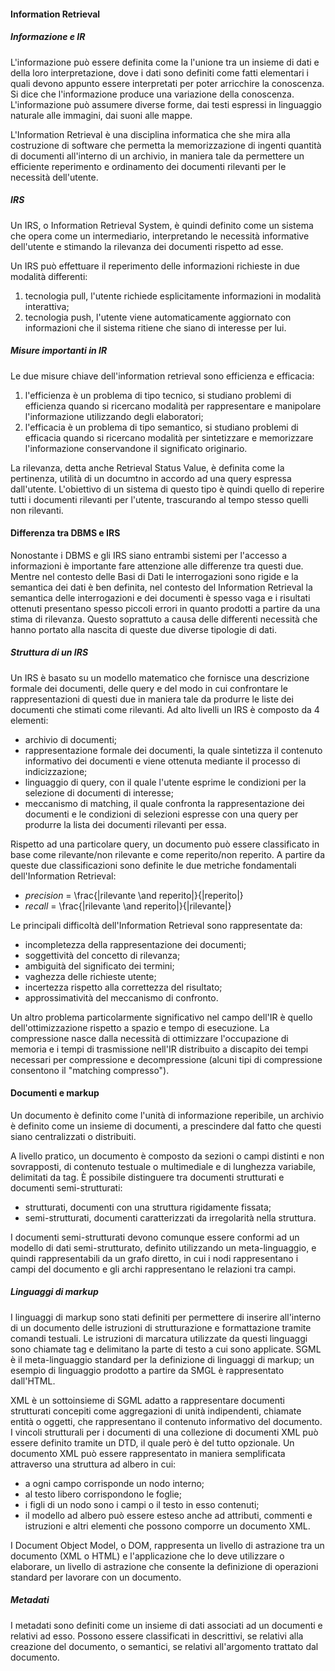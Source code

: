 #### Information Retrieval

##### Informazione e IR

L'informazione può essere definita come la l'unione tra un insieme di dati e della loro interpretazione, dove i dati sono definiti come fatti elementari i quali devono appunto essere interpretati per poter arricchire la conoscenza. Si dice che l'informazione produce una variazione della conoscenza. L'informazione può assumere diverse forme, dai testi espressi in linguaggio naturale alle immagini, dai suoni alle mappe.

L'Information Retrieval è una disciplina informatica che she mira alla costruzione di software che permetta la memorizzazione di ingenti quantità di documenti all'interno di un archivio, in maniera tale da permettere un efficiente reperimento e ordinamento dei documenti rilevanti per le necessità dell'utente.

##### IRS

Un IRS, o Information Retrieval System, è quindi definito come un sistema che opera come un intermediario, interpretando le necessità informative dell'utente e stimando la rilevanza dei documenti rispetto ad esse.

Un IRS può effettuare il reperimento delle informazioni richieste in due modalità differenti:

1. tecnologia pull, l'utente richiede esplicitamente informazioni in modalità interattiva;
2. tecnologia push, l'utente viene automaticamente aggiornato con informazioni che il sistema ritiene che siano di interesse per lui.

##### Misure importanti in IR

Le due misure chiave dell'information retrieval sono efficienza e efficacia:

1. l'efficienza è un problema di tipo tecnico, si studiano problemi di efficienza quando si ricercano modalità per rappresentare e manipolare l'informazione utilizzando degli elaboratori;
2. l'efficacia è un problema di tipo semantico, si studiano problemi di efficacia quando si ricercano modalità per sintetizzare e memorizzare l'informazione conservandone il significato originario.

La rilevanza, detta anche Retrieval Status Value, è definita come la pertinenza, utilità di un documtno in accordo ad una query espressa dall'utente. L'obiettivo di un sistema di questo tipo è quindi quello di reperire tutti i documenti rilevanti per l'utente, trascurando al tempo stesso quelli non rilevanti.

#### Differenza tra DBMS e IRS

Nonostante i DBMS e gli IRS siano entrambi sistemi per l'accesso a informazioni è importante fare attenzione alle differenze tra questi due. Mentre nel contesto delle Basi di Dati le interrogazioni sono rigide e la semantica dei dati è ben definita, nel contesto del Information Retrieval la semantica delle interrogazioni e dei documenti è spesso vaga e i risultati ottenuti presentano spesso piccoli errori in quanto prodotti a partire da una stima di rilevanza. Questo soprattuto a causa delle differenti necessità che hanno portato alla nascita di queste due diverse tipologie di dati.

##### Struttura di un IRS

Un IRS è basato su un modello matematico che fornisce una descrizione formale dei documenti, delle query e del modo in cui confrontare le rappresentazioni di questi due in maniera tale da produrre le liste dei documenti che stimati come rilevanti. Ad alto livelli un IRS è composto da 4 elementi:

- archivio di documenti;
- rappresentazione formale dei documenti, la quale sintetizza il contenuto informativo dei documenti e viene ottenuta mediante il processo di indicizzazione;
- linguaggio di query, con il quale l'utente esprime le condizioni per la selezione di documenti di interesse;
- meccanismo di matching, il quale confronta la rappresentazione dei documenti e le condizioni di selezioni espresse con una query per produrre la lista dei documenti rilevanti per essa.

Rispetto ad una particolare query, un documento può essere classificato in base come rilevante/non rilevante e come reperito/non reperito. A partire da queste due classificazioni sono definite le due metriche fondamentali dell'Information Retrieval:

- $precision$ = \frac{|rilevante \and reperito|}{|reperito|}
- $recall$ = \frac{|rilevante \and reperito|}{|rilevante|}

Le principali difficoltà dell'Information Retrieval sono rappresentate da:

- incompletezza della rappresentazione dei documenti;
- soggettività del concetto di rilevanza;
- ambiguità del significato dei termini;
- vaghezza delle richieste utente;
- incertezza rispetto alla correttezza del risultato;
- approssimatività del meccanismo di confronto.

Un altro problema particolarmente significativo nel campo dell'IR è quello dell'ottimizzazione rispetto a spazio e tempo di esecuzione. La compressione nasce dalla necessità di ottimizzare l'occupazione di memoria e i tempi di trasmissione nell'IR distribuito a discapito dei tempi necessari per compressione e decompressione (alcuni tipi di compressione consentono il "matching compresso").

#### Documenti e markup

Un documento è definito come l'unità di informazione reperibile, un archivio è definito come un insieme di documenti, a prescindere dal fatto che questi siano centralizzati o distribuiti.

A livello pratico, un documento è composto da sezioni o campi distinti e non sovrapposti, di contenuto testuale o multimediale e di lunghezza variabile, delimitati da tag. È possibile distinguere tra documenti strutturati e documenti semi-strutturati:

- strutturati, documenti con una struttura rigidamente fissata;
- semi-strutturati, documenti caratterizzati da irregolarità nella struttura.

I documenti semi-strutturati devono comunque essere conformi ad un modello di dati semi-strutturato, definito utilizzando un meta-linguaggio, e quindi rappresentabili da un grafo diretto, in cui i nodi rappresentano i campi del documento e gli archi rappresentano le relazioni tra campi.

##### Linguaggi di markup

I linguaggi di markup sono stati definiti per permettere di inserire all'interno di un documento delle istruzioni di strutturazione e formattazione tramite comandi testuali. Le istruzioni di marcatura utilizzate da questi linguaggi sono chiamate tag e delimitano la parte di testo a cui sono applicate. SGML è il meta-linguaggio standard per la definizione di linguaggi di markup; un esempio di linguaggio prodotto a partire da SMGL è rappresentato dall'HTML.

XML è un sottoinsieme di SGML adatto a rappresentare documenti strutturati concepiti come aggregazioni di unità indipendenti, chiamate entità o oggetti, che rappresentano il contenuto informativo del documento. I vincoli strutturali per i documenti di una collezione di documenti XML può essere definito tramite un DTD, il quale però è del tutto opzionale. Un documento XML può essere rappresentato in maniera semplificata attraverso una struttura ad albero in cui:

- a ogni campo corrisponde un nodo interno;
- al testo libero corrispondono le foglie;
- i figli di un nodo sono i campi o il testo in esso contenuti;
- il modello ad albero può essere esteso anche ad attributi, commenti e istruzioni e altri elementi che possono comporre un documento XML.

I Document Object Model, o DOM, rappresenta un livello di astrazione tra un documento (XML o HTML) e l'applicazione che lo deve utilizzare o elaborare, un livello di astrazione che consente la definizione di operazioni standard per lavorare con un documento.

##### Metadati

I metadati sono definiti come un insieme di dati associati ad un documenti e relativi ad esso. Possono essere classificati in descrittivi, se relativi alla creazione del documento, o semantici, se relativi all'argomento trattato dal documento.
